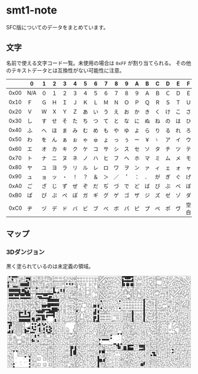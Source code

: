 # smt1-note

SFC版についてのデータをまとめています。

## 文字

名前で使える文字コード一覧。未使用の場合は `0xFF` が割り当てられる。
その他のテキストデータとは互換性がない可能性に注意。

|      |  0  |  1  |  2  |  3  |  4  |  5  |  6  |  7  |  8  |  9  |  A  |  B  |  C  |  D  |  E  |  F  |
|------|-----|-----|-----|-----|-----|-----|-----|-----|-----|-----|-----|-----|-----|-----|-----|-----|
| 0x00 | N/A |  ０ |  １  |  ２ |  ３  |  ４ |  ５  |  ６ |  ７  |  ８ |  ９  |  Ａ |  Ｂ  |  Ｃ |  Ｄ  |  Ｅ |
| 0x10 |  Ｆ  |  Ｇ |  Ｈ  |  Ｉ |  Ｊ  |  Ｋ |  Ｌ  |  Ｍ |  Ｎ  |  Ｏ |  Ｐ  |  Ｑ |  Ｒ  |  Ｓ |  Ｔ  |  Ｕ |
| 0x20 |  Ｖ  |  Ｗ |  Ｘ  |  Ｙ |  Ｚ  |  あ |  い  |  う |  え  |  お |  か  |  き |  く  |  け |  こ  |  さ |
| 0x30 |  し  |  す |  せ  |  そ |  た  |  ち |  つ  |  て |  と  |  な |  に  |  ぬ |  ね  |  の |  は  |  ひ |
| 0x40 |  ふ  |  へ |  ほ  |  ま |  み  |  む |  め  |  も |  や  |  ゆ |  よ  |  ら |  り  |  る |  れ  |  ろ |
| 0x50 |  わ  |  を |  ん  |  ぁ |  ぉ  |  ゃ |  ゅ  |  ょ |  っ  |  ぅ |  ー  |  ￥ |  ♄  |  ア |  イ  |  ウ |
| 0x60 |  エ  |  オ |  カ  |  キ |  ク  |  ケ |  コ  |  サ |  シ  |  ス |  セ  |  ソ |  タ  |  チ |  ツ  |  テ |
| 0x70 |  ト  |  ナ |  ニ  |  ヌ |  ネ  |  ノ |  ハ  |  ヒ |  フ  |  ヘ |  ホ  |  マ |  ミ  |  ム |  メ  |  モ |
| 0x80 |  ヤ  |  ユ |  ヨ  |  ラ |  リ  |  ル |  レ  |  ロ |  ワ  |  ヲ |  ン  |  ァ |  ィ  |  ェ |  ォ  |  ャ |
| 0x90 |  ュ  |  ョ |  ッ  |  ・ |  ！  |  ？ |  ＆  |  ＞ |  ／  |  ＇ |  ：  |  ． |  が  |  ぎ |  ぐ  |  げ |
| 0xA0 |  ご  |  ざ |  じ  |  ず |  ぜ  |  ぞ |  だ  |  ぢ |  づ  |  で |  ど  |  ば |  び  |  ぶ |  べ  |  ぼ |
| 0xB0 |  ぱ  |  ぴ |  ぷ  |  ぺ |  ぽ  |  ガ |  ギ  |  グ |  ゲ  |  ゴ |  ザ  |  ジ |  ズ  |  ゼ |  ゾ  |  ダ |
| 0xC0 |  ヂ  |  ヅ |  デ  |  ド |  バ  |  ビ |  ブ  |  べ |  ボ  |  パ |  ピ  |  プ |  ペ  |  ポ |  ヴ  | 空白 |

## マップ

### 3Dダンジョン

黒く塗られているのは未定義の領域。

![3d-map](https://github.com/akiomik/smt1-note/blob/main/map.png?raw=true)

